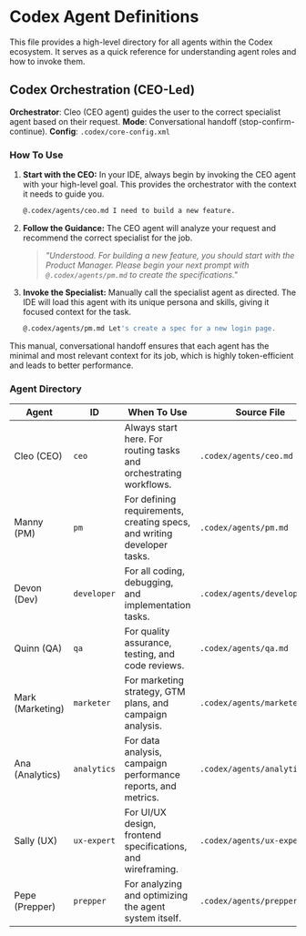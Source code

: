 
# Codex Agent Definitions

This file provides a high-level directory for all agents within the Codex ecosystem. It serves as a quick reference for understanding agent roles and how to invoke them.

<!-- BEGIN: CODEX-AGENTS -->
## Codex Orchestration (CEO-Led)

**Orchestrator**: Cleo (CEO agent) guides the user to the correct specialist agent based on their request.
**Mode**: Conversational handoff (stop-confirm-continue).
**Config**: `.codex/core-config.xml`

### How To Use

1. **Start with the CEO:** In your IDE, always begin by invoking the CEO agent with your high-level goal. This provides the orchestrator with the context it needs to guide you.

    ```bash
    @.codex/agents/ceo.md I need to build a new feature.
    ```

2. **Follow the Guidance:** The CEO agent will analyze your request and recommend the correct specialist for the job.
    > *"Understood. For building a new feature, you should start with the Product Manager. Please begin your next prompt with `@.codex/agents/pm.md` to create the specifications."*

3. **Invoke the Specialist:** Manually call the specialist agent as directed. The IDE will load this agent with its unique persona and skills, giving it focused context for the task.

    ```bash
    @.codex/agents/pm.md Let's create a spec for a new login page.
    ```

This manual, conversational handoff ensures that each agent has the minimal and most relevant context for its job, which is highly token-efficient and leads to better performance.

### Agent Directory

| Agent | ID | When To Use | Source File |
|---|---|---|---|
| Cleo (CEO) | `ceo` | Always start here. For routing tasks and orchestrating workflows. | `.codex/agents/ceo.md` |
| Manny (PM) | `pm` | For defining requirements, creating specs, and writing developer tasks. | `.codex/agents/pm.md` |
| Devon (Dev) | `developer` | For all coding, debugging, and implementation tasks. | `.codex/agents/developer.md` |
| Quinn (QA) | `qa` | For quality assurance, testing, and code reviews. | `.codex/agents/qa.md` |
| Mark (Marketing) | `marketer` | For marketing strategy, GTM plans, and campaign analysis. | `.codex/agents/marketer.md` |
| Ana (Analytics) | `analytics` | For data analysis, campaign performance reports, and metrics. | `.codex/agents/analytics.md` |
| Sally (UX) | `ux-expert` | For UI/UX design, frontend specifications, and wireframing. | `.codex/agents/ux-expert.md` |
| Pepe (Prepper) | `prepper` | For analyzing and optimizing the agent system itself. | `.codex/agents/prepper.md` |

<!-- END: CODEX-AGENTS -->

